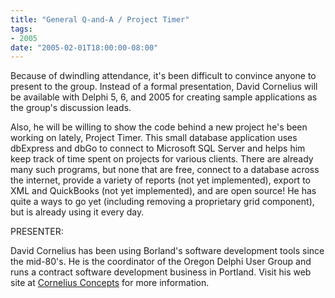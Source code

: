 ```yaml
---
title: "General Q-and-A / Project Timer"
tags:
- 2005
date: "2005-02-01T18:00:00-08:00"
---
```


Because of dwindling attendance, it's been difficult to convince anyone to present to the group.  Instead of a formal presentation, David Cornelius will be available with Delphi 5, 6, and 2005 for creating sample applications as the group's discussion leads.

Also, he will be willing to show the code behind a new project he's been working on lately, Project Timer.  This small database application uses dbExpress and dbGo to connect to Microsoft SQL Server and helps him keep track of time spent on projects for various clients.  There are already many such programs, but none that are free, connect to a database across the internet, provide a variety of reports (not yet implemented), export to XML and QuickBooks (not yet implemented), and are open source!  He has quite a ways to go yet (including removing a proprietary grid component), but is already using it every day.

PRESENTER:

David Cornelius has been using Borland's software development tools since the mid-80's. He is the coordinator of the Oregon Delphi User Group and runs a contract software development business in Portland.  Visit his web site at [Cornelius Concepts](http://CorneliusConcepts.com) for more information.
